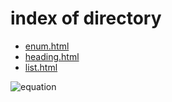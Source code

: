 # index of directory

* [enum.html](enum.html)
* [heading.html](heading.html)
* [list.html](list.html)

![equation](eq.png)

